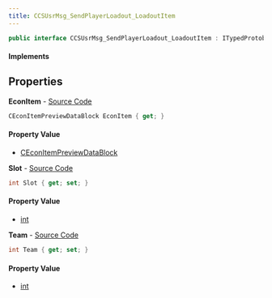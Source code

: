 ```yaml
---
title: CCSUsrMsg_SendPlayerLoadout_LoadoutItem
---
```


```csharp
public interface CCSUsrMsg_SendPlayerLoadout_LoadoutItem : ITypedProtobuf<CCSUsrMsg_SendPlayerLoadout_LoadoutItem>, INativeHandle
```

#### Implements

## Properties

**EconItem** - [Source Code](https://github.com/swiftly-solution/swiftlys2/blob/master/managed/src/SwiftlyS2.Generated/Protobufs/Interfaces/CCSUsrMsg_SendPlayerLoadout_LoadoutItem.cs#L13)

```csharp
CEconItemPreviewDataBlock EconItem { get; }
```

#### Property Value

- [CEconItemPreviewDataBlock](/docs/api/shared/protobufdefinitions/ceconitempreviewdatablock)

**Slot** - [Source Code](https://github.com/swiftly-solution/swiftlys2/blob/master/managed/src/SwiftlyS2.Generated/Protobufs/Interfaces/CCSUsrMsg_SendPlayerLoadout_LoadoutItem.cs#L19)

```csharp
int Slot { get; set; }
```

#### Property Value

- [int](https://learn.microsoft.com/dotnet/api/system.int32)

**Team** - [Source Code](https://github.com/swiftly-solution/swiftlys2/blob/master/managed/src/SwiftlyS2.Generated/Protobufs/Interfaces/CCSUsrMsg_SendPlayerLoadout_LoadoutItem.cs#L16)

```csharp
int Team { get; set; }
```

#### Property Value

- [int](https://learn.microsoft.com/dotnet/api/system.int32)

